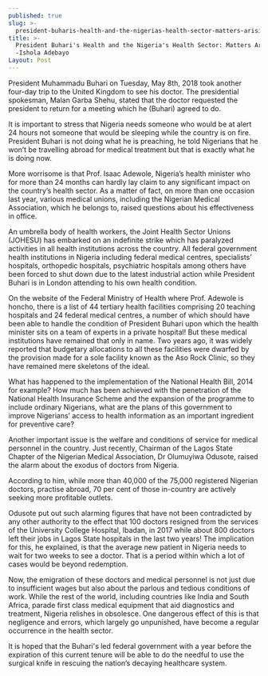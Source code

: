 ```yaml
---
published: true
slug: >-
  president-buharis-health-and-the-nigerias-health-sector-matters-arising-ishola-adebayo
title: >-
  President Buhari's Health and the Nigeria's Health Sector: Matters Arising!
  -Ishola Adebayo
Layout: Post
---
```


President Muhammadu Buhari on Tuesday, May 8th, 2018 took another four-day trip to the United Kingdom to see his doctor. The presidential spokesman, Malan Garba Shehu, stated that the doctor requested the president to return for a meeting which he (Buhari) agreed to do.

It is important to stress that Nigeria needs someone who would be at alert 24 hours not someone that would be sleeping while the country is on fire. President Buhari is not doing what he is preaching, he told Nigerians that he won’t be travelling abroad for medical treatment but that is exactly what he is doing now.

More worrisome is that Prof. Isaac Adewole, Nigeria’s health minister who for more than 24 months can hardly lay claim to any significant impact on the country’s health sector. As a matter of fact, on more than one occasion last year, various medical unions, including the Nigerian Medical Association, which he belongs to, raised questions about his effectiveness in office.

An umbrella body of health workers, the Joint Health Sector Unions (JOHESU) has embarked on an indefinite strike which has paralyzed activities in all health institutions across the country. All federal government health institutions in Nigeria including federal medical centres, specialists’ hospitals, orthopedic hospitals, psychiatric hospitals among others have been forced to shut down due to the latest industrial action while President Buhari is in London attending to his own health condition.

On the website of the Federal Ministry of Health where Prof. Adewole is honcho, there is a list of 44 tertiary health facilities comprising 20 teaching hospitals and 24 federal medical centres, a number of which should have been able to handle the condition of President Buhari upon which the health minister sits on a team of experts in a private hospital! But these medical institutions have remained that only in name. Two years ago, it was widely reported that budgetary allocations to all these facilities were dwarfed  by the provision made for a sole facility known as the Aso Rock Clinic, so they have remained mere skeletons of the ideal.

What has happened to the implementation of the National Health Bill, 2014 for example? How much has been achieved with the penetration of the National Health Insurance Scheme and the expansion of the programme to include ordinary Nigerians, what are the plans of this government to improve Nigerians’ access to health information as an important ingredient for preventive care?

Another important issue is the welfare and conditions of service for medical personnel in the country. Just recently, Chairman of the Lagos State Chapter of the Nigerian Medical Association, Dr Olumuyiwa Odusote, raised the alarm about the exodus of doctors from Nigeria.

According to him, while more than 40,000 of the 75,000 registered Nigerian doctors, practise abroad, 70 per cent of those in-country are actively seeking more profitable outlets.

Odusote put out such alarming figures that have not been contradicted by any other authority to the effect that 100 doctors resigned from the services of the University College Hospital, Ibadan, in 2017 while about 800 doctors left their jobs in Lagos State hospitals in the last two years! The implication for this, he explained, is that the average new patient in Nigeria needs to wait for two weeks to see a doctor. That is a period within which a lot of cases would be beyond redemption.

Now, the emigration of these doctors and medical personnel is not just due to insufficient wages but also about the parlous and tedious conditions of work. While the rest of the world, including countries like India and South Africa, parade first class medical equipment that aid diagnostics and treatment, Nigeria relishes in obsolesce. One dangerous effect of this is that negligence and errors, which largely go unpunished, have become a regular occurrence in the health sector.

It is hoped that the Buhari's led federal government with a year before the expiration of this current tenure will be able to do the needful to use the surgical knife in rescuing the nation’s decaying healthcare system.

